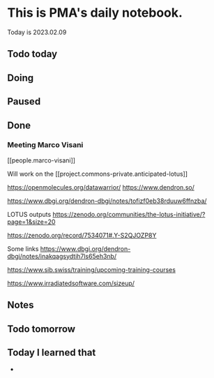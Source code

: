 
# This is PMA's daily notebook.

Today is 2023.02.09

## Todo today

###
###
###

## Doing

## Paused

## Done


### Meeting Marco Visani 

[[people.marco-visani]]

Will work on the [[project.commons-private.anticipated-lotus]] 

https://openmolecules.org/datawarrior/
https://www.dendron.so/

https://www.dbgi.org/dendron-dbgi/notes/tofizf0eb38rduuw6ffnzba/

LOTUS outputs
https://zenodo.org/communities/the-lotus-initiative/?page=1&size=20


https://zenodo.org/record/7534071#.Y-S2QJOZP8Y


Some links https://www.dbgi.org/dendron-dbgi/notes/inakqagsydtih7ls65eh3nb/

https://www.sib.swiss/training/upcoming-training-courses


https://www.irradiatedsoftware.com/sizeup/



## Notes

## Todo tomorrow

###
###
###

## Today I learned that

- 